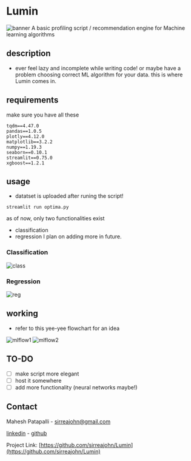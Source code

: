 # Lumin
![banner](https://github.com/sirreajohn/Lumin/blob/main/banner.png)
A basic profiling script / recommendation engine for Machine learning algorithms

## description
- ever feel lazy and incomplete while writing code! or maybe have a problem choosing correct ML algorithm for your data. this is where Lumin comes in.

## requirements
make sure you have all these
```
tqdm==4.47.0
pandas==1.0.5
plotly==4.12.0
matplotlib==3.2.2
numpy==1.19.3
seaborn==0.10.1
streamlit==0.75.0
xgboost==1.2.1
```

## usage
- datatset is uploaded after runing the script!
```
streamlit run optima.py
```
as of now, only two functionalities exist 
 - classification 
 - regression
I plan on adding more in future.


### Classification
![class](https://github.com/sirreajohn/Lumin/blob/main/class.gif)

### Regression
![reg](https://github.com/sirreajohn/Lumin/blob/main/reg.gif)

## working
- refer to this yee-yee flowchart for an idea

![mlflow1](https://github.com/sirreajohn/Lumin/blob/main/autoML%20workflow.png)
![mlflow2](https://github.com/sirreajohn/Lumin/blob/main/model_fit_chart.png)

## TO-DO
- [ ] make script more elegant
- [ ] host it somewhere
- [ ] add more functionality (neural networks maybe!)

<!-- CONTACT -->
## Contact

Mahesh Patapalli - sirreajohn@gmail.com


[linkedin](https://www.linkedin.com/in/mahesh-patapalli-bba1aa191/) - [github](https://github.com/sirreajohn)


Project Link: [https://github.com/sirreajohn/Lumin](https://github.com/sirreajohn/Lumin)

